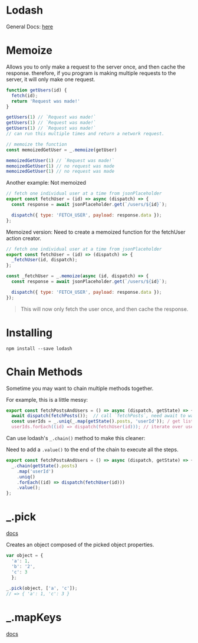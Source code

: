 # Lodash

General Docs: [here](https://lodash.com/)

# Memoize

Allows you to only make a request to the server once, and then cache the response. therefore, if you program is making multiple requests to the server, it will only make one request.


```js
function getUsers(id) {
  fetch(id);
  return 'Request was made!'
}

getUsers(1) // `Request was made!`
getUsers(1) // `Request was made!`
getUsers(1) // `Request was made!`
// can run this multiple times and return a network request. 

// memoize the function
const memoizedGetUser = _.memoize(getUser)

memoizedGetUser(1) // `Request was made!`
memoizedGetUser(1) // no request was made
memoizedGetUser(1) // no request was made
```

Another example: Not memoized
```js
// fetch one individual user at a time from jsonPlaceholder
export const fetchUser = (id) => async (dispatch) => {
  const response = await jsonPlaceholder.get(`/users/${id}`);

  dispatch({ type: 'FETCH_USER', payload: response.data });
};
```
Memoized version: Need to create a memoized function for the fetchUser action creator.
```js
// fetch one individual user at a time from jsonPlaceholder
export const fetchUser = (id) => (dispatch) => {
  _fetchUser(id, dispatch);
};

const _fetchUser = _.memoize(async (id, dispatch) => {
  const response = await jsonPlaceholder.get(`/users/${id}`);

  dispatch({ type: 'FETCH_USER', payload: response.data });
});
```
> This will now only fetch the user once, and then cache the response.


# Installing

```
npm install --save lodash
```

# Chain Methods

Sometime you may want to chain multiple methods together.

For example, this is a little messy:
```js
export const fetchPostsAndUsers = () => async (dispatch, getState) => {
  await dispatch(fetchPosts());  // call `fetchPosts`, need await to wait for `fetchPosts` to finish
  const userIds = _.uniq(_.map(getState().posts, 'userId')); / get list of unique userIds from posts using lodash
  userIds.forEach((id) => dispatch(fetchUser(id))); // iterate over userIds and call `fetchUser` for each userId
```

Can use lodash's `_.chain()` method to make this cleaner:

Need to add a `.value()` to the end of the chain to execute all the steps. 

```js
export const fetchPostsAndUsers = () => async (dispatch, getState) => {
  _.chain(getState().posts) 
    .map('userId')
    .uniq()
    .forEach((id) => dispatch(fetchUser(id)))
    .value();
};
```

# _.pick

[docs](https://lodash.com/docs/4.17.15#pick)

Creates an object composed of the picked object properties.

```js
var object = { 
  'a': 1, 
  'b': '2', 
  'c': 3 
  };
 
_.pick(object, ['a', 'c']);
// => { 'a': 1, 'c': 3 }
```

# _.mapKeys

[docs](https://lodash.com/docs/4.17.15#mapKeys)

